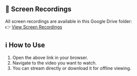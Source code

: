 ## 📂 Screen Recordings
All screen recordings are available in this Google Drive folder:  
👉 [View Screen Recordings](https://drive.google.com/drive/u/0/folders/1n8U6xKcbRLb6lATmrzAafFwDNGOxjQbd)

## ℹ️ How to Use
1. Open the above link in your browser.
2. Navigate to the video you want to watch.
3. You can stream directly or download it for offline viewing.